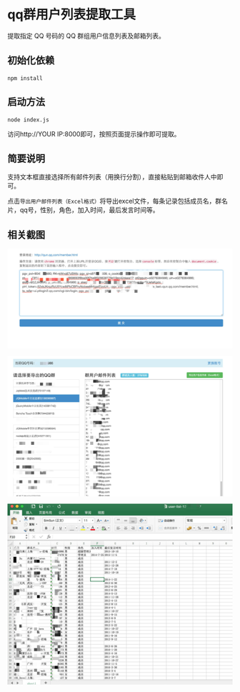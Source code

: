 # qq群用户列表提取工具
提取指定 QQ 号码的 QQ 群组用户信息列表及邮箱列表。

## 初始化依赖
```
npm install
```

## 启动方法

```
node index.js
```

访问http://YOUR IP:8000即可，按照页面提示操作即可提取。

## 简要说明
支持文本框直接选择所有邮件列表（用换行分割），直接粘贴到邮箱收件人中即可。

点击`导出用户邮件列表（Excel格式）`将导出excel文件，每条记录包括成员名，群名片，qq号，性别，角色，加入时间，最后发言时间等。

## 相关截图
![用户信息输入页面](screenshot/p1.png)

![用户qq群列表](screenshot/p2.png)

![excel导出](screenshot/p3.png)
